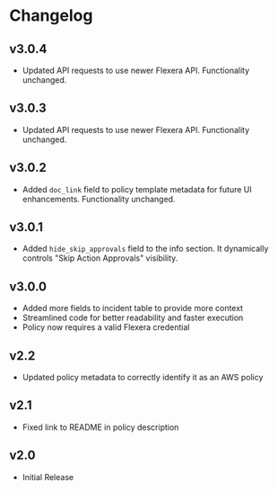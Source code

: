 # Changelog

## v3.0.4

- Updated API requests to use newer Flexera API. Functionality unchanged.

## v3.0.3

- Updated API requests to use newer Flexera API. Functionality unchanged.

## v3.0.2

- Added `doc_link` field to policy template metadata for future UI enhancements. Functionality unchanged.

## v3.0.1

- Added `hide_skip_approvals` field to the info section. It dynamically controls "Skip Action Approvals" visibility.

## v3.0.0

- Added more fields to incident table to provide more context
- Streamlined code for better readability and faster execution
- Policy now requires a valid Flexera credential

## v2.2

- Updated policy metadata to correctly identify it as an AWS policy

## v2.1

- Fixed link to README in policy description

## v2.0

- Initial Release
